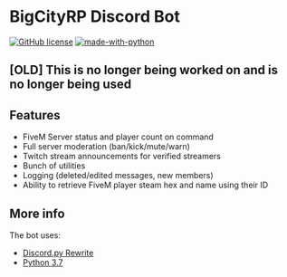 # BigCityRP Discord Bot
[![GitHub license](https://img.shields.io/github/license/Naereen/StrapDown.js.svg)](https://github.com/Naereen/StrapDown.js/blob/master/LICENSE)   [![made-with-python](https://img.shields.io/badge/Made%20with-Python-1f425f.svg)](https://www.python.org/)

## [OLD] This is no longer being worked on and is no longer being used

## Features
* FiveM Server status and player count on command
* Full server moderation (ban/kick/mute/warn)
* Twitch stream announcements for verified streamers
* Bunch of utilities 
* Logging (deleted/edited messages, new members)
* Ability to retrieve FiveM player steam hex and name using their ID

## More info
The bot uses:
* [Discord.py Rewrite](https://discordpy.readthedocs.io/en/rewrite/)
* [Python 3.7](https://www.python.org/downloads/release/python-370/)
